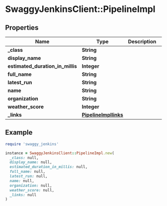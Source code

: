 # SwaggyJenkinsClient::PipelineImpl

## Properties

| Name | Type | Description | Notes |
| ---- | ---- | ----------- | ----- |
| **_class** | **String** |  | [optional] |
| **display_name** | **String** |  | [optional] |
| **estimated_duration_in_millis** | **Integer** |  | [optional] |
| **full_name** | **String** |  | [optional] |
| **latest_run** | **String** |  | [optional] |
| **name** | **String** |  | [optional] |
| **organization** | **String** |  | [optional] |
| **weather_score** | **Integer** |  | [optional] |
| **_links** | [**PipelineImpllinks**](PipelineImpllinks.md) |  | [optional] |

## Example

```ruby
require 'swaggy_jenkins'

instance = SwaggyJenkinsClient::PipelineImpl.new(
  _class: null,
  display_name: null,
  estimated_duration_in_millis: null,
  full_name: null,
  latest_run: null,
  name: null,
  organization: null,
  weather_score: null,
  _links: null
)
```

